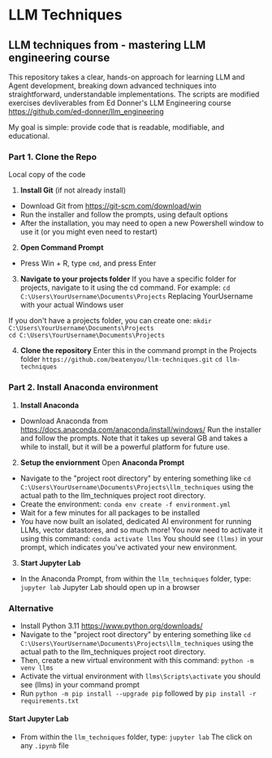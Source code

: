 # LLM Techniques

## LLM techniques from - mastering LLM engineering course
This repository takes a clear, hands-on approach for learning LLM and Agent development, breaking down advanced techniques into straightforward, understandable implementations. The scripts are modified exercises devliverables from Ed Donner's LLM Engineering course https://github.com/ed-donner/llm_engineering

My goal is simple: provide code that is readable, modifiable, and educational.

### Part 1. Clone the Repo
Local copy of the code
1. **Install Git** (if not already install)
  * Download Git from https://git-scm.com/download/win
  * Run the installer and follow the prompts, using default options
  * After the installation, you may need to open a new Powershell window to use it (or you might even need to restart)
2. **Open Command Prompt**
  * Press Win + R, type `cmd`, and press Enter
3. **Navigate to your projects folder**
If you have a specific folder for projects, navigate to it using the cd command. For example:
`cd C:\Users\YourUsername\Documents\Projects`
Replacing YourUsername with your actual Windows user

If you don't have a projects folder, you can create one:
`mkdir C:\Users\YourUsername\Documents\Projects`  
`cd C:\Users\YourUsername\Documents\Projects`
   
4. **Clone the repository**
Enter this in the command prompt in the Projects folder
`https://github.com/beatenyou/llm-techniques.git`
`cd llm-techniques`
### Part 2. Install Anaconda environment
1. **Install Anaconda**
  * Download Anaconda from https://docs.anaconda.com/anaconda/install/windows/
Run the installer and follow the prompts. Note that it takes up several GB and takes a while to install, but it will be a powerful platform for future use.
2. **Setup the enviornment**
Open **Anaconda Prompt**
  * Navigate to the "project root directory" by entering something like `cd C:\Users\YourUsername\Documents\Projects\llm_techniques` using the actual path to the llm_techniques project root directory.
  * Create the environment: `conda env create -f environment.yml`
  * Wait for a few minutes for all packages to be installed
  * You have now built an isolated, dedicated AI environment for running LLMs, vector datastores, and so much more! You now need to activate it using this command: `conda activate llms`
You should see `(llms)` in your prompt, which indicates you've activated your new environment.
3. **Start Jupyter Lab**
  * In the Anaconda Prompt, from within the `llm_techniques` folder, type: `jupyter lab`
Jupyter Lab should open up in a browser
### **Alternative**
  * Install Python 3.11 https://www.python.org/downloads/
  * Navigate to the "project root directory" by entering something like `cd C:\Users\YourUsername\Documents\Projects\llm_techniques` using the actual path to the llm_techniques project root directory.
  * Then, create a new virtual environment with this command: `python -m venv llms`
  * Activate the virtual environment with `llms\Scripts\activate` you should see (llms) in your command prompt
  * Run `python -m pip install --upgrade pip` followed by `pip install -r requirements.txt`
#### **Start Jupyter Lab**
  * From within the `llm_techniques` folder, type: `jupyter lab`
The click on any `.ipynb` file
